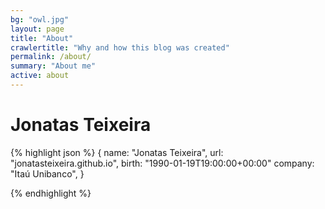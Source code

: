 ```yaml
---
bg: "owl.jpg"
layout: page
title: "About"
crawlertitle: "Why and how this blog was created"
permalink: /about/
summary: "About me"
active: about
---
```


# Jonatas Teixeira

{% highlight json %}
{
    name: "Jonatas Teixeira",
    url: "jonatasteixeira.github.io",
    birth: "1990-01-19T19:00:00+00:00"
    company: "Itaú Unibanco",
}

{% endhighlight %}

